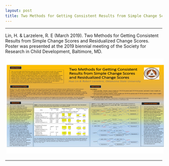 ```yaml
---
layout: post
title: Two Methods for Getting Consistent Results from Simple Change Scores and Residualized Change Scores
---
```


***********
Lin, H. & Larzelere, R. E (March 2019). Two Methods for Getting Consistent Results from Simple Change Scores and Residualized Change Scores. Poster was presented at the 2019 biennial meeting of the Society for Research in Child Development, Baltimore, MD.

<img style="float: center; width: 1000px; margin: 0px 5px 5px" src="/images/HL_REL_SRCD_2019.jpg">

***********
